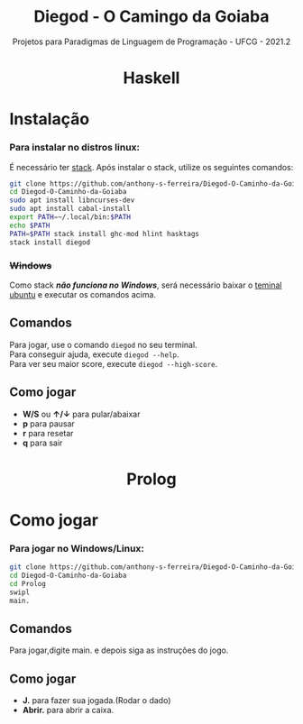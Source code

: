 <h1 align="center"> Diegod - O Camingo da Goiaba </h1>
<p align="center">
  Projetos para Paradigmas de Linguagem de Programação - UFCG - 2021.2
  </p>
<p align="center">
  </p>
  
  
 <h1 align="center"> Haskell </h1>

# Instalação

### Para instalar no distros linux:
É necessário ter [stack](https://docs.haskellstack.org/en/stable/README/#how-to-install). Após instalar
o stack, utilize os seguintes comandos:

```bash
git clone https://github.com/anthony-s-ferreira/Diegod-O-Caminho-da-Goiaba.git
cd Diegod-O-Caminho-da-Goiaba
sudo apt install libncurses-dev
sudo apt install cabal-install
export PATH=~/.local/bin:$PATH
echo $PATH
PATH=$PATH stack install ghc-mod hlint hasktags
stack install diegod
```

### ~~Windows~~
Como stack **_não funciona no Windows_**, será necessário baixar o [teminal ubuntu](https://www.microsoft.com/store/productId/9PDXGNCFSCZV)
e executar os comandos acima.

## Comandos
Para jogar, use o comando `diegod` no seu terminal.   
Para conseguir ajuda, execute `diegod --help`.  
Para ver seu maior score, execute `diegod --high-score`.

## Como jogar

* **W/S** ou 	**&uarr;/&darr;** para pular/abaixar
* **p** para pausar
* **r** para resetar 
* **q** para sair

<h1 align="center"> Prolog </h1>

# Como jogar

### Para jogar no Windows/Linux:
```bash
git clone https://github.com/anthony-s-ferreira/Diegod-O-Caminho-da-Goiaba.git
cd Diegod-O-Caminho-da-Goiaba
cd Prolog
swipl
main.
```

## Comandos
Para jogar,digite main. e depois siga as instruções do jogo.

## Como jogar

* **J.** para fazer sua jogada.(Rodar o dado)
* **Abrir.** para abrir a caixa.


